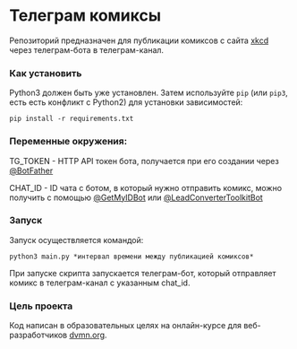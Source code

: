 # Телеграм комиксы

Репозиторий предназначен для публикации комиксов с сайта [xkcd](https://xkcd.com/) через телеграм-бота в телеграм-канал.

### Как установить

Python3 должен быть уже установлен. 
Затем используйте `pip` (или `pip3`, есть есть конфликт с Python2) для установки зависимостей:
```
pip install -r requirements.txt
```
### Переменные окружения:

TG_TOKEN - HTTP API токен  бота, получается при его создании через [@BotFather](https://t.me/BotFather)

CHAT_ID - ID чата с ботом, в который нужно отправить комикс, можно получить с помощью [@GetMyIDBot](https://t.me/GetMyIDBot) или [@LeadConverterToolkitBot](https://t.me/LeadConverterToolkitBot)

### Запуск

Запуск осуществляется командой:

`python3 main.py *интервал времени между публикацией комиксов*`

При запуске скрипта запускается телеграм-бот, который отправляет комикс в телеграм-канал с указанным chat_id.


### Цель проекта

Код написан в образовательных целях на онлайн-курсе для веб-разработчиков [dvmn.org](https://dvmn.org/).
